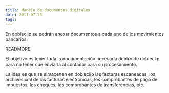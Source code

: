 ```yaml
---
title: Manejo de documentos digitales
date: 2011-07-26
tags:
---
```


En dobleclip se podrán anexar documentos a cada uno de los movimientos bancarios.

READMORE

El objetivo es tener toda la documentación necesaria dentro de dobleclip para no
tener que enviarla al contador para su procesamiento.

La idea es que se almacenen en dobleclip las facturas escaneadas, los archivos xml de
las facturas electrónicas, los comprobantes de pago de impuestos, los cheques, los
comprobantes de transferencias, etc.
